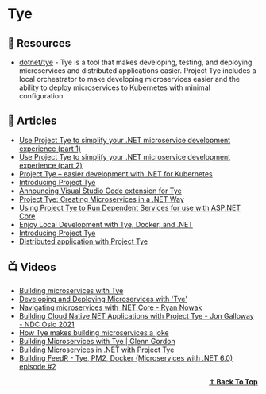 # Tye

## 📘 Resources
- [dotnet/tye](https://github.com/dotnet/tye) - Tye is a tool that makes developing, testing, and deploying microservices and distributed applications easier. Project Tye includes a local orchestrator to make developing microservices easier and the ability to deploy microservices to Kubernetes with minimal configuration.

## 📕 Articles
- [Use Project Tye to simplify your .NET microservice development experience (part 1)](https://www.daveabrock.com/2020/08/19/microservices-with-tye-1/)
- [Use Project Tye to simplify your .NET microservice development experience (part 2)](https://www.daveabrock.com/2020/08/27/microservices-with-tye-2/)
- [Project Tye – easier development with .NET for Kubernetes](https://csharp.christiannagel.com/2020/05/11/tye/)
- [Introducing Project Tye](https://devblogs.microsoft.com/aspnet/introducing-project-tye/)
- [Announcing Visual Studio Code extension for Tye](https://devblogs.microsoft.com/dotnet/announcing-visual-studio-code-extension-for-tye/?WT.mc_id=DT-MVP-5002040)
- [Project Tye: Creating Microservices in a .NET Way](https://www.codemag.com/Article/2010052/Project-Tye-Creating-Microservices-in-a-.NET-Way)
- [Using Project Tye to Run Dependent Services for use with ASP.NET Core](https://adamstorr.azurewebsites.net/blog/using-project-tye-to-run-dependent-services-for-use-with-aspnetcore)
- [Enjoy Local Development with Tye, Docker, and .NET](https://khalidabuhakmeh.com/local-dev-with-tye-docker-and-dotnet)
- [Introducing Project Tye](https://devblogs.microsoft.com/dotnet/introducing-project-tye/)
- [Distributed application with Project Tye](https://rafaelldi.blog/posts/distributed-application-with-project-tye/)
## 📺 Videos
- [Building microservices with Tye](https://www.youtube.com/watch?v=m4VsOdIT1O4)
- [Developing and Deploying Microservices with 'Tye'](https://www.youtube.com/watch?v=_s8UdhGOGmY)
- [Navigating microservices with .NET Core - Ryan Nowak](https://www.youtube.com/watch?v=dubHmScPNzQ)
- [Building Cloud Native NET Applications with Project Tye - Jon Galloway - NDC Oslo 2021](https://www.youtube.com/watch?v=ou7rNmnVBXY)
- [How Tye makes building microservices a joke](https://www.youtube.com/watch?v=ByL2NuNTuHs)
- [Building Microservices with Tye | Glenn Gordon](https://www.youtube.com/watch?v=EvfEkL1CZIM)
- [Building Microservices in .NET with Project Tye](https://www.youtube.com/watch?v=qthKolaK7kk)
- [Building FeedR - Tye, PM2, Docker (Microservices with .NET 6.0) episode #2](https://www.youtube.com/watch?v=DbUt_0E8TKo)
<div align="right">
  <b><a href="#contents">↥ Back To Top</a></b>
</div>